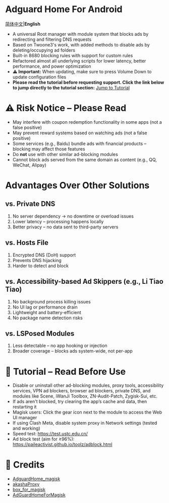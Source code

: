 # Adguard Home For Android
[简体中文](README.md)|**English** 
- A universal Root manager with module system that blocks ads by redirecting and filtering DNS requests
- Based on Twoone3's work, with added methods to disable ads by deleting/occupying ad folders
- Built-in 8680 blocking rules with support for custom rules
- Refactored almost all underlying scripts for lower latency, better performance, and power optimization
- **⚠️ Important:** When updating, make sure to press Volume Down to update configuration files
- **Please read the tutorial before requesting support. Click the link below to jump directly to the tutorial section:** [Jump to Tutorial](https://github.com/liuzq2002/Adguard-Home-For-Magisk-Mod/blob/main/README.en.md#-tutorial--read-before-use)
# ⚠️ Risk Notice – Please Read

- May interfere with coupon redemption functionality in some apps (not a false positive)
- May prevent reward systems based on watching ads (not a false positive)
- Some services (e.g., Baidu) bundle ads with financial products – blocking may affect those features
- Do **not** use with other similar ad-blocking modules
- Cannot block ads served from the same domain as content (e.g., QQ, WeChat, Alipay)

# Advantages Over Other Solutions

## vs. Private DNS
1. No server dependency → no downtime or overload issues
2. Lower latency – processing happens locally
3. Better privacy – no data sent to third-party servers

## vs. Hosts File
1. Encrypted DNS (DoH) support
2. Prevents DNS hijacking
3. Harder to detect and block

## vs. Accessibility-based Ad Skippers (e.g., Li Tiao Tiao)
1. No background process killing issues
2. No UI lag or performance drain
3. Lightweight and battery-efficient
4. No package name detection risks

## vs. LSPosed Modules
1. Less detectable – no app hooking or injection
2. Broader coverage – blocks ads system-wide, not per-app

# 📖 Tutorial – Read Before Use

- Disable or uninstall other ad-blocking modules, proxy tools, accessibility services, VPN ad blockers, browser ad blockers, private DNS, and modules like Scene, iWanJi Toolbox, ZN-Audit-Patch, Zygisk-Sui, etc.
- If ads aren't blocked, try clearing the app’s cache and data, then restarting it
- Magisk users: Click the gear icon next to the module to access the Web UI manager
- If using Clash Meta, disable system proxy in Network settings (tested and working)
- Speed test: https://test.ustc.edu.cn/
- Ad block test (aim for ≥96%): https://paileactivist.github.io/toolz/adblock.html

# 🙏 Credits

- [AdguardHome_magisk](https://github.com/410154425/AdGuardHome_magisk)
- [akashaProxy](https://github.com/ModuleList/akashaProxy)
- [box_for_magisk](https://github.com/taamarin/box_for_magisk)
- [AdGuardHomeForMagisk](https://github.com/twoone-3/AdGuardHomeForMagisk)
